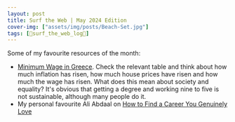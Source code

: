 ```yaml
---
layout: post
title: Surf the Web | May 2024 Edition
cover-img: ["assets/img/posts/Beach-Set.jpg"]
tags: [🌊surf_the_web_log📒]
---
```


Some of my favourite resources of the month:
* [Minimum Wage in Greece](https://el.wikipedia.org/wiki/%CE%9A%CE%B1%CF%84%CF%8E%CF%84%CE%B1%CF%84%CE%BF%CF%82_%CE%BC%CE%B9%CF%83%CE%B8%CF%8C%CF%82_%CF%83%CF%84%CE%B7%CE%BD_%CE%95%CE%BB%CE%BB%CE%AC%CE%B4%CE%B1). Check the relevant table and think about how much inflation has risen, how much house prices have risen and how much the wage has risen. What does this mean about society and equality? It's obvious that getting a degree and working nine to five is not sustainable, although many people do it.
* My personal favourite Ali Abdaal on [How to Find a Career You Genuinely Love](https://youtu.be/O3m14PVOq_g)
